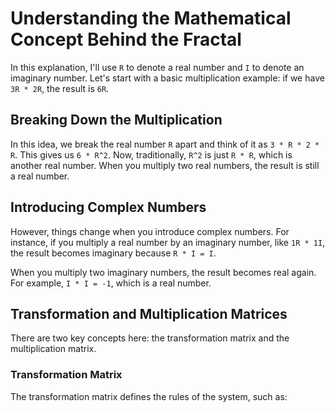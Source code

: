 # Understanding the Mathematical Concept Behind the Fractal

In this explanation, I'll use `R` to denote a real number and `I` to denote an imaginary number. Let's start with a basic multiplication example: if we have `3R * 2R`, the result is `6R`.

## Breaking Down the Multiplication

In this idea, we break the real number `R` apart and think of it as `3 * R * 2 * R`. This gives us `6 * R^2`. Now, traditionally, `R^2` is just `R * R`, which is another real number. When you multiply two real numbers, the result is still a real number.

## Introducing Complex Numbers

However, things change when you introduce complex numbers. For instance, if you multiply a real number by an imaginary number, like `1R * 1I`, the result becomes imaginary because `R * I = I`.

When you multiply two imaginary numbers, the result becomes real again. For example, `I * I = -1`, which is a real number.

## Transformation and Multiplication Matrices

There are two key concepts here: the transformation matrix and the multiplication matrix.

### Transformation Matrix

The transformation matrix defines the rules of the system, such as:

